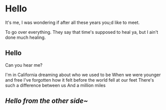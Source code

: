 # Hello
It's me, I was wondering if after all these years you;d like to meet.

To go over everything. They say that time's supposed to heal ya, but I ain't done much healing.

## Hello
Can you hear me?

I'm in California dreaming about who we used to be
When we were younger and free
I've forgotten how it felt before the world fell at our feet
There's such a difference between us
And a million miles

## *Hello from the other side~*